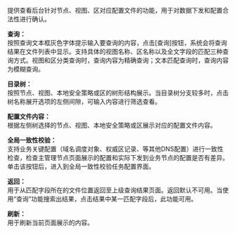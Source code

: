 提供查看后台针对节点、视图、区对应配置文件的功能，用于对数据下发和配置合法性进行确认。

**查询：**  
按照查询文本框灰色字体提示输入要查询的内容，点击[查询]按钮，系统会将查询结果在文件列表中显示。支持具体的视图名称、区名称以及全文字段的匹配三种查询方式。视图和区分类查询时，查询内容为精确查询；文本匹配查询时，查询内容为模糊查询。

**目录树：**  
按照节点、视图、本地安全策略或区的树形结构展示。当目录树分支较多时，点击树名称展开选项的左侧间隙，可输入内容进行筛选查看。

**配置文件内容：**  
根据左侧树选择的节点、视图、本地安全策略或区展示对应的配置文件内容。

**全局一致性校验：**  
支持业务关键配置（域名调度对象、权威区记录、等其他DNS配置）进行一致性检查，检查主管理节点页面展示的配置和实际下发到业务节点的配置是否有差异。单击该按钮后，进入到全局一致性校验任务配置界面。

**返回：**  
用于从匹配字段所在的文件位置返回至上级查询结果页面。返回默认不可用。当使用“查询”功能搜索出结果，点击结果中某一匹配字段后，此功能可用。

**刷新：**  
用于刷新当前页面展示的内容。
